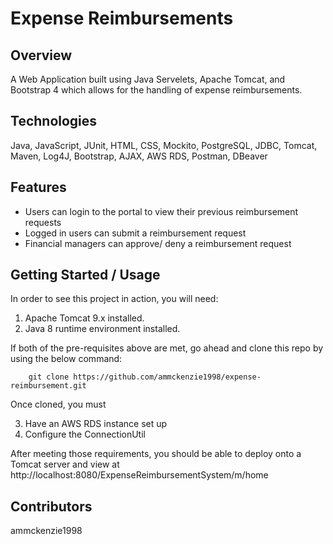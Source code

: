 # Expense Reimbursements

## Overview
A Web Application built using Java Servelets, Apache Tomcat, and Bootstrap 4 which allows for the handling of expense reimbursements.

## Technologies
Java, JavaScript, JUnit, HTML, 
CSS, Mockito, PostgreSQL, JDBC, 
Tomcat, Maven, Log4J, Bootstrap, 
AJAX, AWS RDS, Postman, DBeaver

## Features
- Users can login to the portal to view their previous reimbursement requests
- Logged in users can submit a reimbursement request
- Financial managers can approve/ deny a reimbursement request

## Getting Started / Usage
In order to see this project in action, you will need:

1) Apache Tomcat 9.x installed.
2) Java 8 runtime environment installed.

If both of the pre-requisites above are met, go ahead and clone this repo by using the below command:

        git clone https://github.com/ammckenzie1998/expense-reimbursement.git

Once cloned, you must

3) Have an AWS RDS instance set up
4) Configure the ConnectionUtil

After meeting those requirements, you should be able to deploy onto a Tomcat server and view at http://localhost:8080/ExpenseReimbursementSystem/m/home

## Contributors
ammckenzie1998
